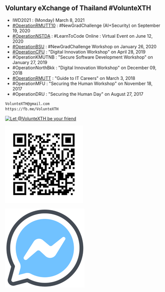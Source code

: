 ## Voluntary eXchange of Thailand #VolunteXTH

+ IWD2021 : (Monday) March 8, 2021
+ [#OperationRMUTT10](OperationRMUTT10) : #NewGradChallenge (AI+Security) on September 19, 2020
+ [#OperationNSTDA](OperationNSTDA) : #LearnToCode Online : Virtual Event on June 12, 2020
+ [#OperationBSU](OperationBSU) : #NewGradChallenge Workshop on January 26, 2020
+ [#OperationCPU](OperationCPU) : "Digital Innovation Workshop" on April 28, 2019
+ #OperationKMUTNB : "Secure Software Development Workshop" on January 27, 2019
+ #OperationNorthBkk : "Digital Innovation Workshop" on December 09, 2018 
+ [#OperationRMUTT](https://youtu.be/9-vCHJvjWBU) : "Guide to IT Careers" on March 3, 2018
+ #OperationMFU : "Securing the Human Workshop" on November 18, 2017 
+ #OperationDRU : "Securing the Human Day" on August 27, 2017

```markdown
VolunteXTH@gmail.com
https://fb.me/VolunteXTH
```

[![](https://scdn.line-apps.com/n/line_add_friends/btn/en.png "Let @VolunteXTH be your friend")](https://line.me/R/ti/p/@voluntex)

[![](/@VolunteXTH.png "Let @VolunteXTH be your friend")](https://line.me/R/ti/p/@voluntex)

[![](/fb-m.png "Talk to us via FB messenger")](https://m.me/VolunteXTH)